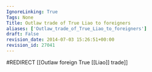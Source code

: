 ```yaml
---
IgnoreLinking: True
Tags: None
Title: Outlaw trade of True Liao to foreigners
aliases: ['Outlaw_trade_of_True_Liao_to_foreigners']
draft: False
revision_date: 2014-07-03 15:26:51+00:00
revision_id: 27041
---
```


#REDIRECT [[Outlaw foreign True [[Liao]] trade]]